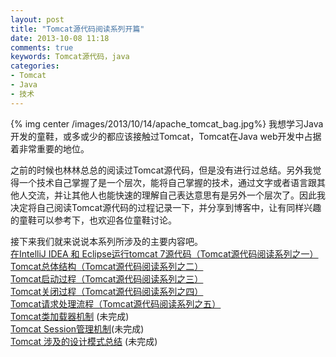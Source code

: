 ```yaml
---
layout: post
title: "Tomcat源代码阅读系列开篇"
date: 2013-10-08 11:18
comments: true
keywords: Tomcat源代码，java
categories: 
- Tomcat
- Java
- 技术
---
```


{% img center /images/2013/10/14/apache_tomcat_bag.jpg%}
我想学习Java开发的童鞋，或多或少的都应该接触过Tomcat，Tomcat在Java web开发中占据着非常重要的地位。

之前的时候也林林总总的阅读过Tomcat源代码，但是没有进行过总结。另外我觉得一个技术自己掌握了是一个层次，能将自己掌握的技术，通过文字或者语言跟其他人交流，并让其他人也能快速的理解自己表达意思有是另外一个层次了。因此我决定将自己阅读Tomcat源代码的过程记录一下，并分享到博客中，让有同样兴趣的童鞋可以参考下，也欢迎各位童鞋讨论。

接下来我们就来说说本系列所涉及的主要内容吧。  
[在IntelliJ IDEA 和 Eclipse运行tomcat 7源代码（Tomcat源代码阅读系列之一）](/blog/2013/10/14/run-tomcat-in-idea-or-eclipse/)    
[Tomcat总体结构（Tomcat源代码阅读系列之二）](/blog/2013/10/16/tomcat-architecture/)  
[Tomcat启动过程（Tomcat源代码阅读系列之三）](/blog/2013/10/17/tomcat-start-process/)  
[Tomcat关闭过程（Tomcat源代码阅读系列之四）](/blog/2013/10/21/tomcat-shutdown/)   
[Tomcat请求处理流程（Tomcat源代码阅读系列之五）](/blog/2013/10/24/tomcat-request-process/)   
[Tomcat类加载器机制](#) (未完成)   
[Tomcat Session管理机制](#)(未完成)    
[Tomcat 涉及的设计模式总结](#) (未完成)   